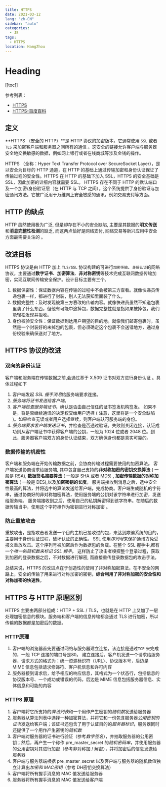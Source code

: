 ```yaml
---
title: HTTPS
date: 2021-03-12
lang: "zh-CN"
sidebar: "auto"
categories:
  - JS
tags:
  - HTTPS
location: HangZhou
---
```


# Heading

[[toc]]

参考列表：

- [HTTPS](https://developer.mozilla.org/zh-CN/docs/Glossary/https)
- [HTTPS-百度百科](https://baike.baidu.com/item/HTTPS/285356?fr=aladdin)

## 定义

**HTTPS （安全的 HTTP）**是 HTTP 协议的加密版本。它通常使用 `SSL` 或者 `TLS` 来加密客户端和服务器之间所有的通信 。这安全的链接允许客户端与服务器安全地交换敏感的数据，例如网上银行或者在线商城等涉及金钱的操作。

HTTPS （全称：Hyper Text Transfer Protocol over SecureSocket Layer），是以安全为目标的 HTTP 通道，在 HTTP 的基础上通过传输加密和身份认证保证了传输过程的安全性。HTTPS 在 HTTP 的基础下加入 SSL，HTTPS 的安全基础是 SSL，因此加密的详细内容就需要 SSL。 HTTPS 存在不同于 HTTP 的默认端口及一个加密/身份验证层（在 HTTP 与 TCP 之间）。这个系统提供了身份验证与加密通讯方法。它被广泛用于万维网上安全敏感的通讯，例如交易支付等方面。

## HTTP 的缺点

HTTP 虽然使用极为广泛, 但是却存在不小的安全缺陷, 主要是其数据的**明文传送**和**消息完整性检测**的缺乏, 而这两点恰好是网络支付, 网络交易等新兴应用中安全方面最需要关注的 。

## 改进目标

HTTPS 协议是由 HTTP 加上 `TLS/SSL` 协议构建的可进行`加密传输`、`身份认证`的网络协议，主要通过**数字证书**、**加密算法**、**非对称密钥**等技术完成互联网数据传输加密，实现互联网传输安全保护。设计目标主要有三个。

1. 数据保密性：保证数据内容在传输的过程中不会被第三方查看。就像快递员传递包裹一样，都进行了封装，别人无法获知里面装了什么。
2. 数据完整性：及时发现被第三方篡改的传输内容。就像快递员虽然不知道包裹里装了什么东西，但他有可能中途掉包，数据完整性就是指如果被掉包，我们能轻松发现并拒收。
3. 身份校验安全性：保证数据到达用户期望的目的地。就像我们邮寄包裹时，虽然是一个封装好的未掉包的包裹，但必须确定这个包裹不会送错地方，通过身份校验来确保送对了地方。

## HTTPS 协议的改进

### 双向的身份认证

客户端和服务端在传输数据之前,会通过基于 X.509 证书对双方进行身份认证 。具体过程如下

1. 客户端发起 *SSL 握手消息*给服务端要求连接。
2. _服务端将证书发送给客户端_。
3. _客户端检查服务端证书_，确认是否由自己信任的证书签发机构签发。 如果不是，将是否继续通讯的决定权交给用户选择 ( 注意，这里将是一个安全缺陷 )。如果检查无误或者用户选择继续，则客户端认可服务端的身份。
4. _服务端要求客户端发送证书_，并检查是否通过验证。失败则关闭连接，认证成功则从客户端证书中获得客户端的公钥，一般为 1024 位或者 2048 位。到此，服务器客户端双方的身份认证结束，双方确保身份都是真实可靠的。

### 数据传输的机密性

客户端和服务端在开始传输数据之前，会协商传输过程需要使用的加密算法。 客户端发送协商请求给服务端, 其中包含自己支持的**非对称加密的密钥交换算法** ( 一般是 RSA), **数据签名摘要算法** ( 一般是 SHA 或者 MD5) , **加密传输数据的对称加密算法** ( 一般是 DES),以及**加密密钥的长度**。 服务端接收到消息之后，选中安全性最高的算法，并将选中的算法发送给客户端，完成协商。客户端生成随机的字符串，通过协商好的非对称加密算法，使用服务端的公钥对该字符串进行加密，发送给服务端。 服务端接收到之后，使用自己的私钥解密得到该字符串。在随后的数据传输当中，使用这个字符串作为密钥进行对称加密 。

### 防止重放攻击

重放攻击，是指攻击者发送一个目的主机已接收过的包，来达到欺骗系统的目的，主要用于身份认证过程，破坏认证的正确性。
SSL 使用*序列号*来保护通讯方免受报文重放攻击。这个序列号被加密后作为数据包的负载。在整个 SSL 握手中,都有一个*唯一的随机数来标记 SSL 握手*。 这样防止了攻击者嗅探整个登录过程，获取到加密的登录数据之后，不对数据进行解密, 而直接重传登录数据包的攻击手法。

总结来说，HTTPS 的改进点在于创造性的使用了非对称加密算法，在不安全的网路上，安全的传输了用来进行对称加密的密钥，**综合利用了非对称加密的安全性和对称加密的快速性**。

## HTTPS 与 HTTP 原理区别
HTTPS 主要由两部分组成：HTTP + SSL / TLS，也就是在 HTTP 上又加了一层处理加密信息的模块。服务端和客户端的信息传输都会通过 TLS 进行加密，所以传输的数据都是加密后的数据。
### HTTP原理
1. 客户端的浏览器首先要通过网络与服务器建立连接，该连接是通过`TCP` 来完成的，一般 TCP 连接的端口号是80。 建立连接后，客户机发送一个请求给服务器，请求方式的格式为：统一资源标识符（URL）、协议版本号，后边是 MIME 信息包括请求修饰符、客户机信息和许可内容
2. 服务器接到请求后，给予相应的响应信息，其格式为一个状态行，包括信息的协议版本号、一个成功或错误的代码，后边是 MIME 信息包括服务器信息、实体信息和可能的内容

### HTTPS 原理
1. 客户端将它所支持的*算法列表*和一个用作产生密钥的*随机数*发送给服务器
2. 服务器从算法列表中选择一种加密算法，并将它和一份包含服务器*公用密钥的证书*发送给客户端；该证书还包含了用于认证目的的*服务器标识*，服务器同时还提供了一个用作产生密钥的*随机数*
3. 客户端对服务器的证书进行验证（参考*数字签名*），并抽取服务器的公用密钥；然后，再产生一个称作 pre_master_secret 的*随机密码串*，并使用服务器的公用密钥对其进行加密（参考非对称加 / 解密），并将加密后的信息发送给服务器
4. 客户端与服务器端根据 pre_master_secret 以及客户端与服务器的随机数值独立计算出*加密和 MAC密钥*（参考 DH密钥交换算法）
5. 客户端将所有握手消息的 MAC 值发送给服务器
6. 服务器将所有握手消息的 MAC 值发送给客户端

